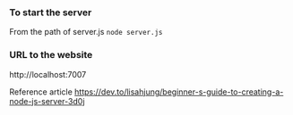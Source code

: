 ### To start the server
From the path of server.js
`node server.js`

### URL to the website
http://localhost:7007

Reference article
https://dev.to/lisahjung/beginner-s-guide-to-creating-a-node-js-server-3d0j
